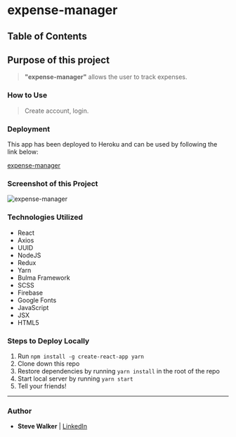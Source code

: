 # expense-manager

## Table of Contents



## Purpose of this project

>**"expense-manager"** allows the user to track expenses.

### How to Use

>Create account, login.

### Deployment

This app has been deployed to Heroku and can be used by following the link below:

[expense-manager](https://pure-sava65.herokuapp.com/ "expense-manager")

### Screenshot of this Project

![expense-manager](https://raw.github.com/captnwalker/expense-manager/master/screenshot/screenshot1.gif "expense-manager")

### Technologies Utilized

* React
* Axios
* UUID
* NodeJS
* Redux
* Yarn
* Bulma Framework
* SCSS
* Firebase
* Google Fonts
* JavaScript
* JSX
* HTML5

### Steps to Deploy Locally

1. Run `npm install -g create-react-app yarn`
2. Clone down this repo
3. Restore dependencies by running `yarn install` in the root of the repo
4. Start local server by running `yarn start`
5. Tell your friends!

---

### Author

* **Steve Walker**  | [LinkedIn](https://www.linkedin.com/in/stevelwalker/)
